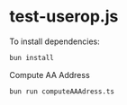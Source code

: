 # test-userop.js

To install dependencies:

```bash
bun install
```


Compute AA Address
```bash
bun run computeAAAdress.ts
```

